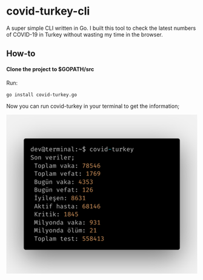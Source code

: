 # covid-turkey-cli
A super simple CLI written in Go. I built this tool to check the latest numbers of COVID-19 in Turkey without wasting my time in the browser.

## How-to

#### Clone the project to $GOPATH/src

Run:

```
go install covid-turkey.go
```

Now you can run covid-turkey in your terminal to get the information;

![alt text](https://github.com/sedat/covid-turkey-cli/blob/master/code.png "Example")

